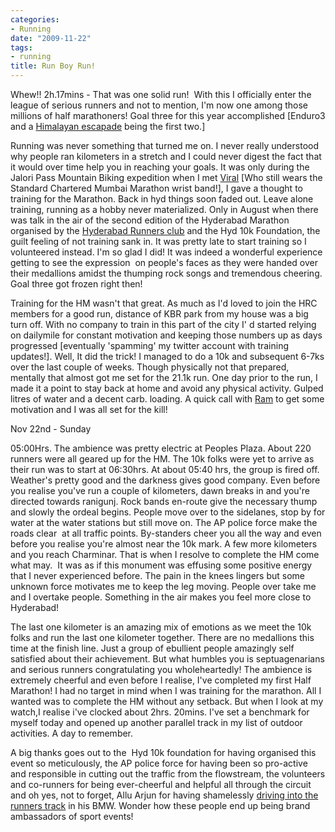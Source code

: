 ```yaml
---
categories:
- Running
date: "2009-11-22"
tags:
- running
title: Run Boy Run!
---
```


Whew!! 2h.17mins - That was one solid run!  With this I officially enter the league of serious runners and not to mention, I'm now one among those millions of half marathoners! Goal three for this year accomplished \[Enduro3 and a [Himalayan escapade](https://srikanthperinkulam.com/blog/2009/06/the-moron-the-bike-and-the-himalayas-jalori-pass-biking-expedition/) being the first two.\]

Running was never something that turned me on. I never really understood why people ran kilometers in a stretch and I could never digest the fact that it would over time help you in reaching your goals. It was only during the Jalori Pass Mountain Biking expedition when I met [Viral](http://thoughtfool-viral.blogspot.com/2009/07/jalori-mountain-biking-memories-of.html) \[Who still wears the Standard Chartered Mumbai Marathon wrist band!\], I gave a thought to training for the Marathon. Back in hyd things soon faded out. Leave alone training, running as a hobby never materialized. Only in August when there was talk in the air of the second edition of the Hyderabad Marathon organised by the [Hyderabad Runners club](http://groups.google.com/group/hyderabad-runners?pli=1) and the Hyd 10k Foundation, the guilt feeling of not training sank in. It was pretty late to start training so I volunteered instead. I'm so glad I did! It was indeed a wonderful experience getting to see the expression  on people's faces as they were handed over their medallions amidst the thumping rock songs and tremendous cheering. Goal three got frozen right then!

Training for the HM wasn't that great. As much as I'd loved to join the HRC members for a good run, distance of KBR park from my house was a big turn off. With no company to train in this part of the city I' d started relying on dailymile for constant motivation and keeping those numbers up as days progressed \[eventually 'spamming' my twitter account with training updates!\]. Well, It did the trick! I managed to do a 10k and subsequent 6-7ks over the last couple of weeks. Though physically not that prepared, mentally that almost got me set for the 21.1k run. One day prior to the run, I made it a point to stay back at home and avoid any physical activity. Gulped litres of water and a decent carb. loading. A quick call with [Ram](http://rampost.blogspot.com/) to get some motivation and I was all set for the kill!

Nov 22nd - Sunday

05:00Hrs. The ambience was pretty electric at Peoples Plaza. About 220 runners were all geared up for the HM. The 10k folks were yet to arrive as their run was to start at 06:30hrs. At about 05:40 hrs, the group is fired off. Weather's pretty good and the darkness gives good company. Even before you realise you've run a couple of kilometers, dawn breaks in and you're directed towards ranigunj. Rock bands en-route give the necessary thump and slowly the ordeal begins. People move over to the sidelanes, stop by for water at the water stations but still move on. The AP police force make the roads clear  at all traffic points. By-standers cheer you all the way and even before you realise you're almost near the 10k mark. A few more kilometers and you reach Charminar. That is when I resolve to complete the HM come what may.  It was as if this monument was effusing some positive energy that I never experienced before. The pain in the knees lingers but some unknown force motivates me to keep the leg moving. People over take me and I overtake people. Something in the air makes you feel more close to Hyderabad!

The last one kilometer is an amazing mix of emotions as we meet the 10k folks and run the last one kilometer together. There are no medallions this time at the finish line. Just a group of ebullient people amazingly self satisfied about their achievement. But what humbles you is septuagenarians and serious runners congratulating you wholeheartedly! The ambience is extremely cheerful and even before I realise, I've completed my first Half Marathon! I had no target in mind when I was training for the marathon. All I wanted was to complete the HM without any setback. But when I look at my watch,I realise i've clocked about 2hrs. 20mins. I've set a benchmark for myself today and opened up another parallel track in my list of outdoor activities. A day to remember.

A big thanks goes out to the  Hyd 10k foundation for having organised this event so meticulously, the AP police force for having been so pro-active and responsible in cutting out the traffic from the flowstream, the volunteers and co-runners for being ever-cheerful and helpful all through the circuit and oh yes, not to forget, Allu Arjun for having shamelessly [driving into the runners track](http://twitter.com/rammedury/statuses/5941573147) in his BMW. Wonder how these people end up being brand ambassadors of sport events!
